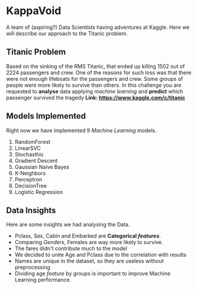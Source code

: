 # KappaVoid

A team of (aspiring?) Data Scientists having adventures at Kaggle. Here we will describe our approach to the Titanic problem.

## Titanic Problem 

Based on the sinking of the RMS Titanic, that ended up killing 1502 out of 2224 passengers and crew. One of the reasons for such loss was that there were not enough lifeboats for the passengers and crew. Some groups of people were more likely to survive than others. In this challenge you are requested to **analyse** data applying *machine learning* and **predict** which passenger survived the tragedy
**Link: https://www.kaggle.com/c/titanic**

## Models Implemented

Right now we have implemented 9 *Machine Learning* models.

1) RandomForest
2) LinearSVC
3) Stochasthic
4) Gradient Descent
5) Gaussian Naive Bayes
6) K-Neighbors
7) Perceptron
8) DecisionTree
9) Logistic Regression

## Data Insights

Here are some insights we had analysing the Data.
- Pclass, Sex, Cabin and Embarked are **Categorical _features_**.
- Comparing *Genders*, Females are way more likely to survive.
- The fares didn't contribute much to the model
- We decided to unite Age and Pclass due to the correlation with results
- Names are unique in the dataset, so they are useless without preprocessing
- Dividing age *feature* by groups is important to improve Machine Learning performance. 
